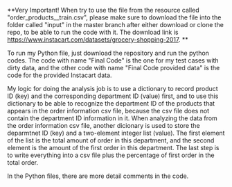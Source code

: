 **Very Important! When try to use the file from the resource called "order_products__train.csv", please make sure to download the file into the folder called "input" in the master branch after either download or clone the repo, to be able to run the code with it. The download link is https://www.instacart.com/datasets/grocery-shopping-2017. **

To run my Python file, just download the repository and run the python codes. The code with name "Final Code" is the one for my test cases with dirty data, and the other code with name "Final Code provided data" is the code for the provided Instacart data.

My logic for doing the analysis job is to use a dictionary to record product ID (key) and the corresponding department ID (value) first, and to use this dictionary to be able to recognize the department ID of the products that appears in the order information csv file, because the csv file does not contain the department ID information in it. When analyzing the data from the order information csv file, another dicionary is used to store the deparmtnet ID (key) and a two-element integer list (value). The first element of the list is the total amount of order in this department, and the second element is the amount of the first order in this department. The last step is to write everything into a csv file plus the percentage of first order in the total order.

In the Python files, there are more detail comments in the code.
